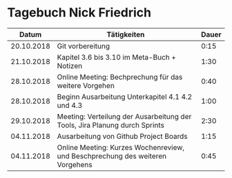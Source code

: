 # Tagebuch Nick Friedrich

Datum      | Tätigkeiten   | Dauer
---------- | ------------- | -------------------
20.10.2018 | Git vorbereitung | 0:15
21.10.2018 | Kapitel 3.6 bis 3.10 im Meta-Buch + Notizen | 1:30 
28.10.2018 | Online Meeting: Bechprechung für das weitere Vorgehen | 0:40
28.10.2018 | Beginn Ausarbeitung Unterkapitel 4.1 4.2 und 4.3 | 1:00
29.10.2018 | Meeting: Verteilung der Ausarbeitung der Tools, Jira Planung durch Sprints | 2:30
04.11.2018 | Ausarbeitung von Github Project Boards | 1:15
04.11.2018 | Online Meeting: Kurzes Wochenreview, und Beschprechung des weiteren Vorgehens | 0:45


<script src="Tagebücher/timeCalculation.js">
</script>

